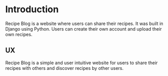 # Introduction

Recipe Blog is a website where users can share their recipes. It was built in Django using Python. Users can create their own account and upload their own recipes. 


## UX
Recipe Blog is a simple and user intuitive website for users to share their recipes with others and discover recipes by other users. 